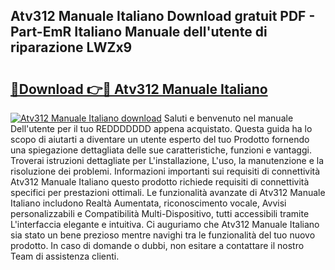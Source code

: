## Atv312 Manuale Italiano Download gratuit PDF - Part-EmR Italiano Manuale dell'utente di riparazione LWZx9

# <h2><a href="http://dfet0zx.blite.top/?on=Atv312+Manuale+Italiano">🔗Download 👉🔴 Atv312 Manuale Italiano</a></h2>

[![Atv312 Manuale Italiano download](https://i.imgur.com/lujVjoI.png)](http://dfet0zx.blite.top/?on=Atv312+Manuale+Italiano)
Saluti e benvenuto nel manuale Dell'utente per il tuo REDDDDDDD appena acquistato. Questa guida ha lo scopo di aiutarti a diventare un utente esperto del tuo Prodotto fornendo una spiegazione dettagliata delle sue caratteristiche, funzioni e vantaggi. Troverai istruzioni dettagliate per L'installazione, L'uso, la manutenzione e la risoluzione dei problemi. Informazioni importanti sui requisiti di connettività Atv312 Manuale Italiano questo prodotto richiede requisiti di connettività specifici per prestazioni ottimali. Le funzionalità avanzate di Atv312 Manuale Italiano includono Realtà Aumentata, riconoscimento vocale, Avvisi personalizzabili e Compatibilità Multi-Dispositivo, tutti accessibili tramite L'interfaccia elegante e intuitiva. Ci auguriamo che Atv312 Manuale Italiano sia stato un bene prezioso mentre navighi tra le funzionalità del tuo nuovo prodotto. In caso di domande o dubbi, non esitare a contattare il nostro Team di assistenza clienti.
